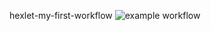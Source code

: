 hexlet-my-first-workflow
![example workflow](https://github.com/github/docs/actions/workflows/main.yml/badge.svg)